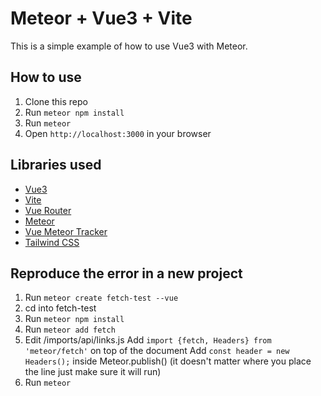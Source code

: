 # Meteor + Vue3 + Vite

This is a simple example of how to use Vue3 with Meteor.

## How to use

1. Clone this repo
2. Run `meteor npm install`
3. Run `meteor`
4. Open `http://localhost:3000` in your browser

## Libraries used

- [Vue3](https://v3.vuejs.org/)
- [Vite](https://vitejs.dev/)
- [Vue Router](https://next.router.vuejs.org/)
- [Meteor](https://www.meteor.com/)
- [Vue Meteor Tracker](https://github.com/meteor-vue/vue-meteor-tracker)
- [Tailwind CSS](https://tailwindcss.com/)


## Reproduce the error in a new project
1. Run `meteor create fetch-test --vue`
2. cd into fetch-test
3. Run `meteor npm install`
4. Run `meteor add fetch`
5. Edit /imports/api/links.js
    Add `import {fetch, Headers} from 'meteor/fetch'` on top of the document
    Add `const header = new Headers();` inside Meteor.publish()
    (it doesn't matter where you place the line just make sure it will run)
6. Run `meteor`
